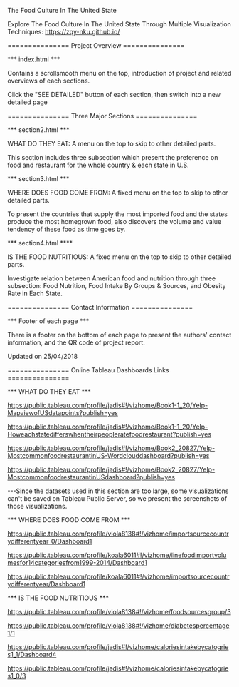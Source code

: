 The Food Culture In The United State

Explore The Food Culture In The United State Through Multiple Visualization Techniques: https://zqy-nku.github.io/

=============== Project Overview ===============

*** index.html ***

Contains a scrollsmooth menu on the top, introduction of project and related overviews of each sections.

Click the "SEE DETAILED" button of each section, then switch into a new detailed page

=============== Three Major Sections ===============

*** section2.html ***

WHAT DO THEY EAT:  A menu on the top to skip to other detailed parts.

This section includes three subsection which present the preference on food and restaurant for the whole country & each state in U.S.

*** section3.html ***

WHERE DOES FOOD COME FROM: A fixed menu on the top to skip to other detailed parts.

To present the countries that supply the most imported food and the states produce the most homegrown food, also discovers the volume and value tendency of these food as time goes by.

*** section4.html ****

IS THE FOOD NUTRITIOUS: A fixed menu on the top to skip to other detailed parts.

Investigate relation between American food and nutrition through three subsection: Food Nutrition, Food Intake By Groups & Sources, and Obesity Rate in Each State.

=============== Contact Information ===============

*** Footer of each page ***

There is a footer on the bottom of each page to present the authors' contact information, and the QR code of project report.

Updated on 25/04/2018

=============== Online Tableau Dashboards Links ===============

*** WHAT DO THEY EAT ***

https://public.tableau.com/profile/jadis#!/vizhome/Book1-1_20/Yelp-MapviewofUSdatapoints?publish=yes

https://public.tableau.com/profile/jadis#!/vizhome/Book1-1_20/Yelp-Howeachstatedifferswhentheirpeopleratefoodrestaurant?publish=yes

https://public.tableau.com/profile/jadis#!/vizhome/Book2_20827/Yelp-MostcommonfoodrestaurantinUS-Wordclouddashboard?publish=yes

https://public.tableau.com/profile/jadis#!/vizhome/Book2_20827/Yelp-MostcommonfoodrestaurantinUSdashboard?publish=yes

---Since the datasets used in this section are too large, some visualizations can't be saved on Tableau Public Server, so we present the screenshots of those visualizations.

*** WHERE DOES FOOD COME FROM ***

https://public.tableau.com/profile/viola8138#!/vizhome/importsourcecountrydifferentyear_0/Dashboard1

https://public.tableau.com/profile/koala6011#!/vizhome/linefoodimportvolumesfor14categoriesfrom1999-2014/Dashboard1

https://public.tableau.com/profile/koala6011#!/vizhome/importsourcecountrydifferentyear/Dashboard1

*** IS THE FOOD NUTRITIOUS ***

https://public.tableau.com/profile/viola8138#!/vizhome/foodsourcesgroup/3

https://public.tableau.com/profile/viola8138#!/vizhome/diabetespercentage1/1

https://public.tableau.com/profile/jadis#!/vizhome/caloriesintakebycatogries1_1/Dashboard4

https://public.tableau.com/profile/jadis#!/vizhome/caloriesintakebycatogries1_0/3